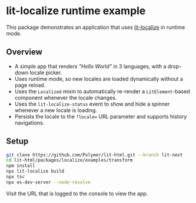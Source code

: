 # lit-localize runtime example

This package demonstrates an application that uses [lit-localize](https://github.com/PolymerLabs/lit-localize) in runtime mode.

## Overview

- A simple app that renders _"Hello World"_ in 3 languages, with a drop-down
  locale picker.
- Uses runtime mode, so new locales are loaded dynamically without a page
  reload.
- Uses the `Localized` mixin to automatically re-render a `LitElement`-based
  component whenever the locale changes.
- Uses the `lit-localize-status` event to show and hide a spinner whenever a new
  locale is loading.
- Persists the locale to the `?locale=` URL parameter and supports history
  navigations.

## Setup

```bash
git clone https://github.com/Polymer/lit-html.git --branch lit-next
cd lit-html/packages/localize/examples/transform
npm install
npx lit-localize build
npx tsc
npx es-dev-server --node-resolve
```

Visit the URL that is logged to the console to view the app.
